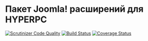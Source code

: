 # Пакет Joomla! расширений для HYPERPC
[![Scrutinizer Code Quality](https://scrutinizer-ci.com/g/HYPER-PC/hyperpc/badges/quality-score.png?b=master)](https://scrutinizer-ci.com/g/HYPER-PC/hyperpc/?branch=master) [![Build Status](https://travis-ci.org/HYPER-PC/hyperpc.svg?branch=master)](https://travis-ci.org/HYPER-PC/hyperpc) [![Coverage Status](https://coveralls.io/repos/github/HYPER-PC/hyperpc/badge.svg?branch=master)](https://coveralls.io/github/HYPER-PC/hyperpc?branch=master)
